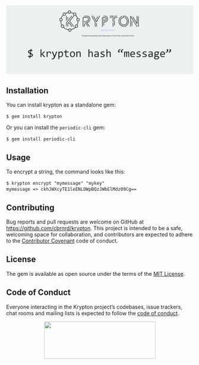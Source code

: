<p align="center"><img src="https://raw.githubusercontent.com/cbrnrd/krypton/master/img/krypton-logo-readme.png"></p>


## Installation

You can install krypton as a standalone gem:

    $ gem install krypton

Or you can install the `periodic-cli` gem:
    
    $ gem install periodic-cli

## Usage

To encrypt a string, the command looks like this:

    $ krypton encrypt "mymessage" "mykey" 
    mymessage => ckhJWXcyTE1leENLOWpBQzJWbElMdz09Cg==

## Contributing

Bug reports and pull requests are welcome on GitHub at https://github.com/cbrnrd/krypton. This project is intended to be a safe, welcoming space for collaboration, and contributors are expected to adhere to the [Contributor Covenant](http://contributor-covenant.org) code of conduct.

## License

The gem is available as open source under the terms of the [MIT License](https://opensource.org/licenses/MIT).

## Code of Conduct

Everyone interacting in the Krypton project’s codebases, issue trackers, chat rooms and mailing lists is expected to follow the [code of conduct](https://github.com/cbrnrd/krypton/blob/master/CODE_OF_CONDUCT.md).


<p align="center">
  <img height="100" width="300" src="https://i.imgur.com/obHmDnX.png">
</p>
